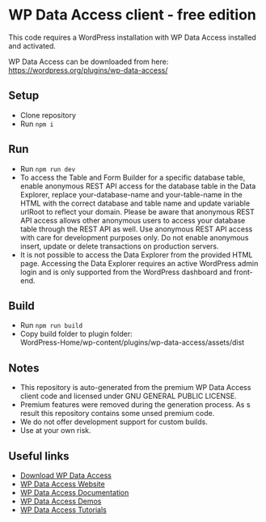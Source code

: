 # WP Data Access client - free edition

This code requires a WordPress installation with WP Data Access installed and activated.

WP Data Access can be downloaded from here:
https://wordpress.org/plugins/wp-data-access/

## Setup

- Clone repository
- Run `npm i`

## Run

- Run `npm run dev`
- To access the Table and Form Builder for a specific database table, enable anonymous REST API access for the database table in the Data Explorer, replace your-database-name and your-table-name in the HTML with the correct database and table name and update variable urlRoot to reflect your domain. Please be aware that anonymous REST API access allows other anonymous users to access your database table through the REST API as well. Use anonymous REST API access with care for development purposes only. Do not enable anonymous insert, update or delete transactions on production servers.
- It is not possible to access the Data Explorer from the provided HTML page. Accessing the Data Explorer requires an active WordPress admin login and is only supported from the WordPress dashboard and front-end.

## Build

- Run `npm run build`
- Copy build folder to plugin folder:\
  WordPress-Home/wp-content/plugins/wp-data-access/assets/dist

## Notes

- This repository is auto-generated from the premium WP Data Access client code and licensed under GNU GENERAL PUBLIC LICENSE.
- Premium features were removed during the generation process. As s result this repository contains some unsed premium code.
- We do not offer development support for custom builds.
- Use at your own risk.

## Useful links

- [Download WP Data Access](https://wordpress.org/plugins/wp-data-access/)
- [WP Data Access Website](https://wpdataaccess.com/)
- [WP Data Access Documentation](https://wpdataaccess.com/documentation/)
- [WP Data Access Demos](https://wpdataaccess.com/demos/)
- [WP Data Access Tutorials](https://wpdataaccess.com/tutorials/)
